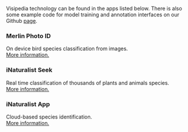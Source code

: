 Visipedia technology can be found in the apps listed below. There is also some example code for model training and annotation interfaces on our Github [page](https://github.com/visipedia). 

### Merlin Photo ID 
On device bird species classification from images.   
[More information.](https://merlin.allaboutbirds.org/)


### iNaturalist Seek
Real time classification of thousands of plants and animals species.   
[More information.](https://www.inaturalist.org/pages/seek_app)


### iNaturalist App  
Cloud-based species identification.   
[More information.](https://www.inaturalist.org/pages/computer_vision_demo)  
